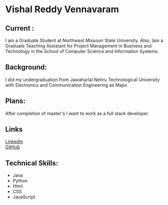 # Vishal Reddy Vennavaram
## Current :
   I am a Graduate Student at Northwest Missouri State University. Also, Iam a Graduate Teaching Assistant for Project Management in Business and Technology in the School of Computer Science and Information Systems.
## Background:
   I did my undergraduation from Jawaharlal Nehru Technological University with Electronics and Communication Engineering as Major. 
## Plans:
   After completion of master's I want to work as a full stack developer.
## Links
   [LinkedIn](https://www.linkedin.com/in/vishalreddyvennavaram/)   
   [GitHub](https://github.com/Vishalreddy114)
## Technical Skills:
   - Java
   - Python
   - Html
   - CSS
   - JavaScript
   
   
